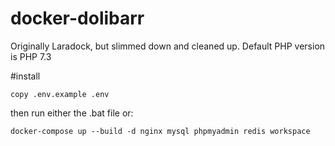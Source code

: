 # docker-dolibarr
Originally Laradock, but slimmed down and cleaned up.
Default PHP version is PHP 7.3

#install

`copy .env.example .env`

then run either the .bat file or:

```docker-compose up --build -d nginx mysql phpmyadmin redis workspace```
